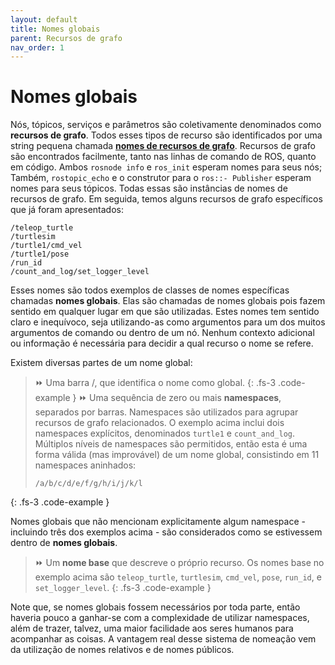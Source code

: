 ```yaml
---
layout: default
title: Nomes globais
parent: Recursos de grafo
nav_order: 1
---
```


# Nomes globais

Nós, tópicos, serviços e parâmetros são coletivamente denominados como **recursos de grafo**. Todos esses
tipos de recurso são identificados por uma string pequena chamada [**nomes de recursos de grafo**](http://wiki.ros.org/Names). Recursos de grafo são encontrados facilmente, tanto nas linhas de comando de ROS, 
quanto em código. Ambos `rosnode info` e `ros_init` esperam nomes para seus nós; Também, `rostopic_echo` e o
construtor para o `ros::- Publisher` esperam nomes para seus tópicos. Todas essas são instâncias de nomes de
recursos de grafo. Em seguida, temos alguns recursos de grafo específicos que já foram apresentados: 

```
/teleop_turtle 
/turtlesim
/turtle1/cmd_vel 
/turtle1/pose
/run_id 
/count_and_log/set_logger_level
```

Esses nomes são todos exemplos de classes de nomes específicas chamadas **nomes globais**. Elas são chamadas de
nomes globais pois fazem sentido em qualquer lugar em que são utilizadas. Estes nomes tem sentido claro e inequívoco, seja utilizando-as como argumentos para um dos muitos argumentos de comando ou dentro de um nó. Nenhum contexto adicional ou informação é necessária para decidir a qual recurso o nome se refere.   

Existem diversas partes de um nome global:  

> ⏩ Uma barra /, que identifica o nome como global. 
{: .fs-3 .code-example } 
> ⏩ Uma sequência de zero ou mais **namespaces**, separados por barras. Namespaces são utilizados para agrupar
> recursos de grafo relacionados. O exemplo acima inclui dois namespaces explícitos, denominados `turtle1` e
> `count_and_log`. Múltiplos níveis de namespaces são permitidos, então esta é uma forma válida (mas improvável) de
> um nome global, consistindo em 11 namespaces aninhados:
> ```
> /a/b/c/d/e/f/g/h/i/j/k/l
> ```
{: .fs-3 .code-example }

Nomes globais que não mencionam explicitamente algum namespace - incluindo três dos exemplos acima - são considerados como se estivessem dentro de **nomes globais**. 
> ⏩ Um **nome base** que descreve o próprio recurso. Os nomes base no exemplo acima são `teleop_turtle`, 
> `turtlesim`, `cmd_vel`, `pose`, `run_id`, e `set_logger_level`.
{: .fs-3 .code-example }

Note que, se nomes globais fossem necessários por toda parte, então haveria pouco a ganhar-se com a complexidade de utilizar namespaces, além de trazer, talvez, uma maior facilidade aos seres humanos para acompanhar as coisas. A vantagem real desse sistema de nomeação vem da utilização de nomes relativos e de nomes públicos.



